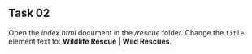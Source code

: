 ## Task 02
Open the *index.html* document in the */rescue* folder. Change the `title` element text to:  **Wildlife Rescue | Wild Rescues**.
